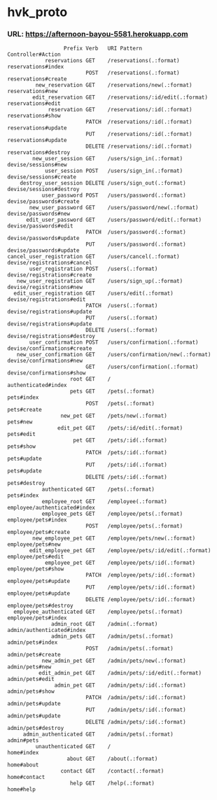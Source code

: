 # hvk_proto

### URL: https://afternoon-bayou-5581.herokuapp.com

                      Prefix Verb   URI Pattern                       Controller#Action
                reservations GET    /reservations(.:format)           reservations#index
                             POST   /reservations(.:format)           reservations#create
             new_reservation GET    /reservations/new(.:format)       reservations#new
            edit_reservation GET    /reservations/:id/edit(.:format)  reservations#edit
                 reservation GET    /reservations/:id(.:format)       reservations#show
                             PATCH  /reservations/:id(.:format)       reservations#update
                             PUT    /reservations/:id(.:format)       reservations#update
                             DELETE /reservations/:id(.:format)       reservations#destroy
            new_user_session GET    /users/sign_in(.:format)          devise/sessions#new
                user_session POST   /users/sign_in(.:format)          devise/sessions#create
        destroy_user_session DELETE /users/sign_out(.:format)         devise/sessions#destroy
               user_password POST   /users/password(.:format)         devise/passwords#create
           new_user_password GET    /users/password/new(.:format)     devise/passwords#new
          edit_user_password GET    /users/password/edit(.:format)    devise/passwords#edit
                             PATCH  /users/password(.:format)         devise/passwords#update
                             PUT    /users/password(.:format)         devise/passwords#update
    cancel_user_registration GET    /users/cancel(.:format)           devise/registrations#cancel
           user_registration POST   /users(.:format)                  devise/registrations#create
       new_user_registration GET    /users/sign_up(.:format)          devise/registrations#new
      edit_user_registration GET    /users/edit(.:format)             devise/registrations#edit
                             PATCH  /users(.:format)                  devise/registrations#update
                             PUT    /users(.:format)                  devise/registrations#update
                             DELETE /users(.:format)                  devise/registrations#destroy
           user_confirmation POST   /users/confirmation(.:format)     devise/confirmations#create
       new_user_confirmation GET    /users/confirmation/new(.:format) devise/confirmations#new
                             GET    /users/confirmation(.:format)     devise/confirmations#show
                        root GET    /                                 authenticated#index
                        pets GET    /pets(.:format)                   pets#index
                             POST   /pets(.:format)                   pets#create
                     new_pet GET    /pets/new(.:format)               pets#new
                    edit_pet GET    /pets/:id/edit(.:format)          pets#edit
                         pet GET    /pets/:id(.:format)               pets#show
                             PATCH  /pets/:id(.:format)               pets#update
                             PUT    /pets/:id(.:format)               pets#update
                             DELETE /pets/:id(.:format)               pets#destroy
               authenticated GET    /pets(.:format)                   pets#index
               employee_root GET    /employee(.:format)               employee/authenticated#index
               employee_pets GET    /employee/pets(.:format)          employee/pets#index
                             POST   /employee/pets(.:format)          employee/pets#create
            new_employee_pet GET    /employee/pets/new(.:format)      employee/pets#new
           edit_employee_pet GET    /employee/pets/:id/edit(.:format) employee/pets#edit
                employee_pet GET    /employee/pets/:id(.:format)      employee/pets#show
                             PATCH  /employee/pets/:id(.:format)      employee/pets#update
                             PUT    /employee/pets/:id(.:format)      employee/pets#update
                             DELETE /employee/pets/:id(.:format)      employee/pets#destroy
      employee_authenticated GET    /employee/pets(.:format)          employee/pets#index
                  admin_root GET    /admin(.:format)                  admin/authenticated#index
                  admin_pets GET    /admin/pets(.:format)             admin/pets#index
                             POST   /admin/pets(.:format)             admin/pets#create
               new_admin_pet GET    /admin/pets/new(.:format)         admin/pets#new
              edit_admin_pet GET    /admin/pets/:id/edit(.:format)    admin/pets#edit
                   admin_pet GET    /admin/pets/:id(.:format)         admin/pets#show
                             PATCH  /admin/pets/:id(.:format)         admin/pets#update
                             PUT    /admin/pets/:id(.:format)         admin/pets#update
                             DELETE /admin/pets/:id(.:format)         admin/pets#destroy
         admin_authenticated GET    /admin/pets(.:format)             admin#pets
             unauthenticated GET    /                                 home#index
                       about GET    /about(.:format)                  home#about
                     contact GET    /contact(.:format)                home#contact
                        help GET    /help(.:format)                   home#help
